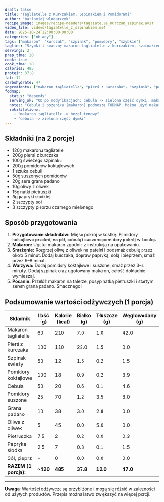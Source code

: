 ```yaml
---
draft: false  
title: "Tagliatelle z Kurczakiem, Szpinakiem i Pomidorami"  
author: "barlomiej_wlodarczyk"  
recipe_image: images/recipe-headers/tagliatelle_kurczak_szpinak.avif
video_file: videos/tagiatelle_z_szpinakiem.mp4
date: 2025-10-24T12:00:00-00:00  
categories: ["obiady"]  
tags: ["makaron", "kurczak", "szpinak", "pomidory", "szybkie"]  
tagline: "Szybki i smaczny makaron tagliatelle z kurczakiem, szpinakiem i pomidorami w 20 minut."  
servings: 2  
prep_time: 20  
cook: true  
cook_time: 20  
calories: 485
protein: 37.8
fat: 12
carbohydrate: 47
ingredients: ["makaron tagliatelle", "pierś z kurczaka", "szpinak", "pomidory koktajlowe", "cebula", "suszone pomidory", "ser grana padano", "oliwa z oliwek", "natka pietruszki", "papryka słodka", "sól", "pieprz"]
fodmap:
  status: "depends"
  serving_ok: "OK po modyfikacjach: cebula -> zielona część dymki, makaron bezglutenowy"
  notes: "Cebula i pszenica (makaron) podnoszą FODMAP. Można użyć makaronu bezglutenowego i zamienić cebulę na dymkę."
  substitutions:
    - "makaron tagliatelle -> bezglutenowy"
    - "cebula -> zielona część dymki"
---
```


## Składniki (na 2 porcje)
*   120g makaronu tagliatelle
*   200g piersi z kurczaka
*   100g świeżego szpinaku
*   200g pomidorów koktajlowych
*   1 sztuka cebuli
*   50g suszonych pomidorów
*   20g sera grana padano
*   10g oliwy z oliwek
*   15g natki pietruszki
*   5g papryki słodkiej
*   2 szczypty soli
*   3 szczypty pieprzu czarnego mielonego

## Sposób przygotowania
1.  **Przygotowanie składników:** Mięso pokrój w kostkę. Pomidory koktajlowe przekrój na pół, cebulę i suszone pomidory pokrój w kostkę.
2.  **Makaron:** Ugotuj makaron zgodnie z instrukcją na opakowaniu.
3.  **Smażenie:** Rozgrzej oliwę z oliwek na patelni i podsmaż cebulę przez około 5 minut. Dodaj kurczaka, dopraw papryką, solą i pieprzem, smaż przez 6–8 minut.
4.  **Warzywa:** Dodaj pomidory koktajlowe i suszone, smaż przez 3–4 minuty. Dodaj szpinak oraz ugotowany makaron, całość dokładnie wymieszaj.
5.  **Podanie:** Przełóż makaron na talerze, posyp natką pietruszki i startym serem grana padano. Smacznego!

## Podsumowanie wartości odżywczych (1 porcja)

| Składnik           | Ilość (g) | Kalorie (kcal) | Białko (g) | Tłuszcze (g) | Węglowodany (g) |
|--------------------|-----------|----------------|------------|--------------|-----------------|
| Makaron tagliatelle| 60        | 210            | 7.0        | 1.0          | 42.0            |
| Pierś z kurczaka   | 100       | 110            | 22.0       | 1.5          | 0.0             |
| Szpinak świeży     | 50        | 12             | 1.5        | 0.2          | 1.5             |
| Pomidory koktajlowe| 100       | 18             | 0.9        | 0.2          | 3.9             |
| Cebula             | 50        | 20             | 0.6        | 0.1          | 4.6             |
| Pomidory suszone   | 25        | 70             | 1.2        | 3.5          | 8.0             |
| Grana padano       | 10        | 38             | 3.0        | 2.8          | 0.0             |
| Oliwa z oliwek     | 5         | 45             | 0.0        | 5.0          | 0.0             |
| Pietruszka         | 7.5       | 2              | 0.2        | 0.0          | 0.3             |
| Papryka słodka     | 2.5       | 7              | 0.3        | 0.1          | 1.5             |
| Sól, pieprz        | -         | 0              | 0.0        | 0.0          | 0.0             |
| **RAZEM (1 porcja):** | **~420** | **485** | **37.8** | **12.0** | **47.0** |

---

**Uwaga:** Wartości odżywcze są przybliżone i mogą się różnić w zależności od użytych produktów. Przepis można łatwo zwiększyć na więcej porcji.
